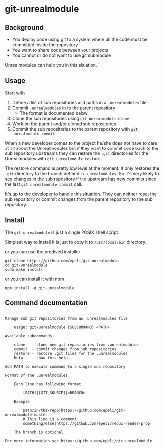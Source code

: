 
# git-unrealmodule

## Background

- You deploy code using git to a system where all the code must be committed inside the repository
- You want to share code between your projects
- You cannot or do not want to use git submodule

Unrealmodules can help you in this situation. `

## Usage

Start with

1. Define a list of sub repositories and paths in a `.unrealmodules` file
2. Commit `.unrealmodules` in to the parent repository
    - The format is documented below
3. Clone the sub repositories using `git unrealmodule clone`
4. Work on the parent and/or cloned sub repositories
5. Commit the sub repositories to the parent repository with `git unrealmodule commit`

When a new developer comes to the project he/she does not have to care at all about
the Unrealmodules but if they want to commit code back to the sub repository upstreams
they can restore the `.git` directories for the Unrealmodules with `git unrealmodule restore`.

The restore command is pretty low level at the moment.
It only restores the `.git` directory to the branch defined in `.unrealmodules`.
So it's very likely to see changes in the sub repository if the upstream has new commits
since the last `git unrealmodule commit` call.

It's up to the developer to handle this situation. They can neither reset the sub repository
or commit changes from the parent repository to the sub repository.

## Install

The `git-unrealmodule` is just a single POSIX shell script.

Simplest way to install it is just to copy it to `/usr/local/bin` directory.

or you can use the prodived installer

    git clone https://github.com/epeli/git-unrealmodule
    cd git-unrealmodule
    sudo make install

or you can install it with npm

    npm install -g git-unrealmodule


## Command documentation

```

Manage sub git repositories from an .unrealmodules file

    usage: git-unrealmodule [SUBCOMMAND] <PATH>

Available subcommands

    clone   - clone new git repositories from .unrealmodules
    commit  - commit changes from sub repositories
    restore - restore .git files for the .unrealmodules
    help    - show this help

Add PATH to execute command to a single sub repository

Format of the .unrealmodules

    Each line has following format

        [PATH]|[GIT_SOURCE]|<BRANCH>

    Example

        path/in/the/repo|https://github.com/epeli/git-unrealmodule|master
        # This line is a comment
        something/else|https://github.com/epeli/redux-render-prop

    The branch is optional

For more information see https://github.com/epeli/git-unrealmodule

    
```
